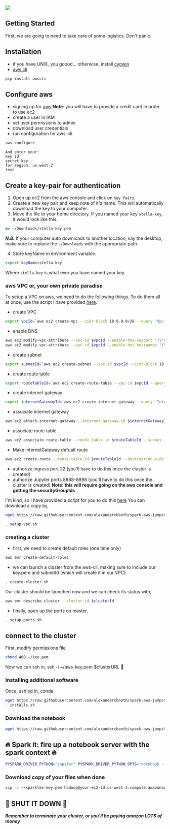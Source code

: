 ![](images/spark-logo-trademark.png)
## Getting Started
First, we are going to need to take care of some logistics. Don't panic.

## Installation
- if you have UNIX, you goood... otherwise, install [cygwin](https://www.cygwin.com/)
- [aws cli](https://github.com/aws/aws-cli)
```bash
pip install awscli
```

## Configure aws
- signing up for [aws](https://aws.amazon.com/)
__Note__: you will have to provide a credit card in order to use ec2
- create a user in IAM
- set user permissions to admin
- download user credentials
- run configuration for aws-cli
```bash
aws configure
```
```
And enter your:
key id
secret key
for region: us-west-2
text
```

## Create a key-pair for authentication
1. Open up ec2 from the aws console and click on `Key Pairs`.
2. Create a new key pair and keep note of it's name. This will automatically download the key to your computer.
3. Move the file to your home directory. If you named your key `stella-key`, it would look like this.
```bash
mv ~/Downloads/stella-key.pem
```
___N.B.___ If your computer auto downloads to another location, say the desktop, make sure to replace the `~/Downloads` with the appropriate path.

4. Store keyName in environment variable.
```bash
export keyName=stella-key
```
Where `stella-key` is what ever you have named your key.

### aws VPC or, your own private paradise
To setup a VPC on aws, we need to do the following things. To do them all at once, use the script I have provided [here](scripts/setup-vpc.sh).
- create VPC
```bash
export vpcId=`aws ec2 create-vpc --cidr-block 10.0.0.0/28 --query 'Vpc.VpcId' --output text`
```
- enable DNS
```bash
aws ec2 modify-vpc-attribute --vpc-id $vpcId --enable-dns-support "{\"Value\":true}"
aws ec2 modify-vpc-attribute --vpc-id $vpcId --enable-dns-hostnames "{\"Value\":true}"
```
- create subnet
```bash
export subnetId=`aws ec2 create-subnet --vpc-id $vpcId --cidr-block 10.0.0.0/28 --query 'Subnet.SubnetId' --output text`
```
- create route table
```bash
export routeTableId=`aws ec2 create-route-table --vpc-id $vpcId --query 'RouteTable.RouteTableId' --output text`
```
- create internet gateway
```bash
export internetGatewayId=`aws ec2 create-internet-gateway --query 'InternetGateway.InternetGatewayId' --output text`
```
- associate internet gateway
```bash
aws ec2 attach-internet-gateway --internet-gateway-id $internetGatewayId --vpc-id $vpcId
```
- associate route table
```bash
aws ec2 associate-route-table --route-table-id $routeTableId --subnet-id $subnetId
```
- Make internetGateway defualt route
```bash
aws ec2 create-route --route-table-id $routeTableId --destination-cidr-block 0.0.0.0/0 --gateway-id $internetGatewayId
```
- authorize ingress port 22 (you'll have to do this once the cluster is created)
- authorize Jupyter ports 8888-8898 (you'll have to do this once the cluster is created)
__Note: this will require going on the aws console and getting the securityGroupIds__

I'm kind, so I have provided a script for you to do this [here](scripts/setup-vpc.sh)
You can download a copy by,
```bash
wget https://raw.githubusercontent.com/alexandercbooth/spark-aws-jumpstart/master/scripts/setup-vpc.sh
```
```bash
. setup-vpc.sh
```

### creating a cluster
- first, we need to create default roles (one time only)
```bash
aws emr create-default-roles
```
- we can launch a cluster from the aws-cli, making sure to include our key.pem and subnetId (which will create it in our VPC)
```bash
. create-cluster.sh
```
Our cluster should be launched now and we can check its status with,

```bash
aws emr describe-cluster --cluster-id $clusterId
```
- finally, open up the ports on master,
```bash
. setup-ports.sh
```

## connect to the cluster
First, modify permissions file
```bash
chmod 400 ~/key.pem
```
Now we can ssh in,
ssh -i ~/aws-key.pem $clusterURL
:tada:

### Installing additional software
Once, ssh'ed in,
conda
```bash
wget https://raw.githubusercontent.com/alexandercbooth/spark-aws-jumpstart/master/scripts/installs.sh
. installs.sh
```

### Download the notebook
```bash
wget https://raw.githubusercontent.com/alexandercbooth/spark-aws-jumpstart/master/notebooks/01-Intro-to-Spark.ipynb
```

## :fire: Spark it: fire up a notebook server with the spark context :fire:
```bash
PYSPARK_DRIVER_PYTHON="jupyter" PYSPARK_DRIVER_PYTHON_OPTS="notebook --ip=* --no-browser" pyspark
```

### Download copy of your files when done
```bash
scp -i ~/sparkles-key.pem hadoop@your-ec2-id.us-west-2.compute.amazonaws.com:spark1.ipynb .
```
## :rotating_light: SHUT IT DOWN :rotating_light:
___Remember to terminate your cluster, or you'll be paying amazon LOTS of money___
